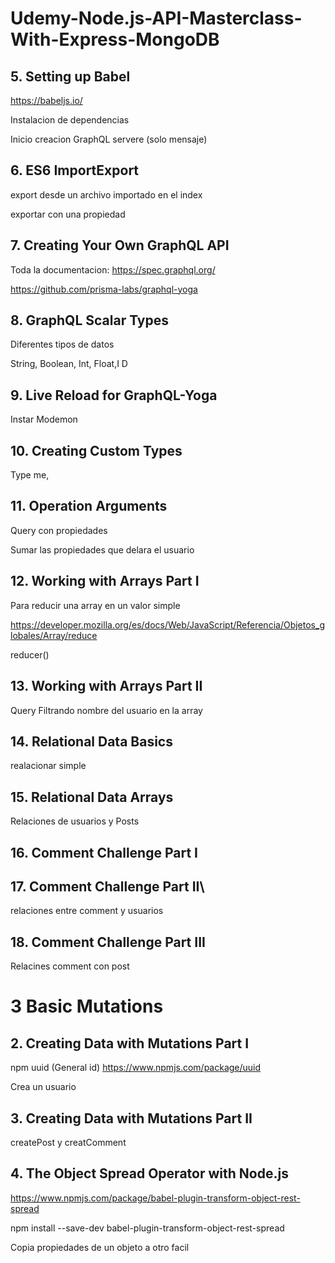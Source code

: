# Udemy-Node.js-API-Masterclass-With-Express-MongoDB


## 5. Setting up Babel
https://babeljs.io/

Instalacion de dependencias

Inicio creacion GraphQL servere (solo mensaje)

## 6. ES6 ImportExport

export desde un archivo importado en el index

exportar con una propiedad
## 7. Creating Your Own GraphQL API
Toda la documentacion: 
https://spec.graphql.org/

https://github.com/prisma-labs/graphql-yoga

## 8. GraphQL Scalar Types
Diferentes tipos de datos

String, Boolean, Int, Float,I D

## 9. Live Reload for GraphQL-Yoga
Instar Modemon

## 10. Creating Custom Types
Type me, 

## 11. Operation Arguments

Query con propiedades

Sumar las propiedades que delara el usuario

## 12. Working with Arrays Part I
Para reducir una array en un valor simple

https://developer.mozilla.org/es/docs/Web/JavaScript/Referencia/Objetos_globales/Array/reduce

reducer()

## 13. Working with Arrays Part II

Query Filtrando nombre del usuario en la array

## 14. Relational Data Basics
realacionar simple
## 15. Relational Data Arrays
Relaciones de usuarios y Posts
## 16. Comment Challenge Part I
## 17. Comment Challenge Part II\
relaciones entre comment y usuarios
## 18. Comment Challenge Part III
Relacines comment con post

# 3 Basic Mutations
## 2. Creating Data with Mutations Part I
npm uuid (General id)
https://www.npmjs.com/package/uuid

Crea un usuario
## 3. Creating Data with Mutations Part II
createPost y creatComment
## 4. The Object Spread Operator with Node.js
https://www.npmjs.com/package/babel-plugin-transform-object-rest-spread

 npm install --save-dev babel-plugin-transform-object-rest-spread

Copia propiedades de un objeto a otro facil